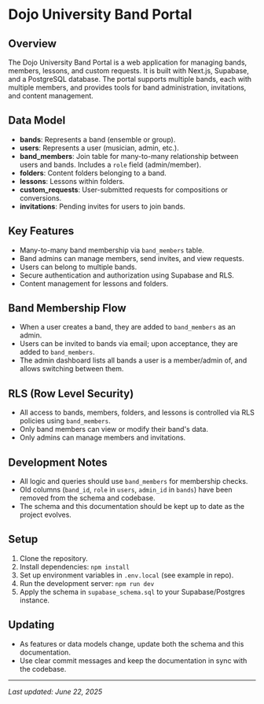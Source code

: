 # Dojo University Band Portal

## Overview
The Dojo University Band Portal is a web application for managing bands, members, lessons, and custom requests. It is built with Next.js, Supabase, and a PostgreSQL database. The portal supports multiple bands, each with multiple members, and provides tools for band administration, invitations, and content management.

## Data Model
- **bands**: Represents a band (ensemble or group).
- **users**: Represents a user (musician, admin, etc.).
- **band_members**: Join table for many-to-many relationship between users and bands. Includes a `role` field (admin/member).
- **folders**: Content folders belonging to a band.
- **lessons**: Lessons within folders.
- **custom_requests**: User-submitted requests for compositions or conversions.
- **invitations**: Pending invites for users to join bands.

## Key Features
- Many-to-many band membership via `band_members` table.
- Band admins can manage members, send invites, and view requests.
- Users can belong to multiple bands.
- Secure authentication and authorization using Supabase and RLS.
- Content management for lessons and folders.

## Band Membership Flow
- When a user creates a band, they are added to `band_members` as an admin.
- Users can be invited to bands via email; upon acceptance, they are added to `band_members`.
- The admin dashboard lists all bands a user is a member/admin of, and allows switching between them.

## RLS (Row Level Security)
- All access to bands, members, folders, and lessons is controlled via RLS policies using `band_members`.
- Only band members can view or modify their band's data.
- Only admins can manage members and invitations.

## Development Notes
- All logic and queries should use `band_members` for membership checks.
- Old columns (`band_id`, `role` in `users`, `admin_id` in `bands`) have been removed from the schema and codebase.
- The schema and this documentation should be kept up to date as the project evolves.

## Setup
1. Clone the repository.
2. Install dependencies: `npm install`
3. Set up environment variables in `.env.local` (see example in repo).
4. Run the development server: `npm run dev`
5. Apply the schema in `supabase_schema.sql` to your Supabase/Postgres instance.

## Updating
- As features or data models change, update both the schema and this documentation.
- Use clear commit messages and keep the documentation in sync with the codebase.

---

_Last updated: June 22, 2025_
